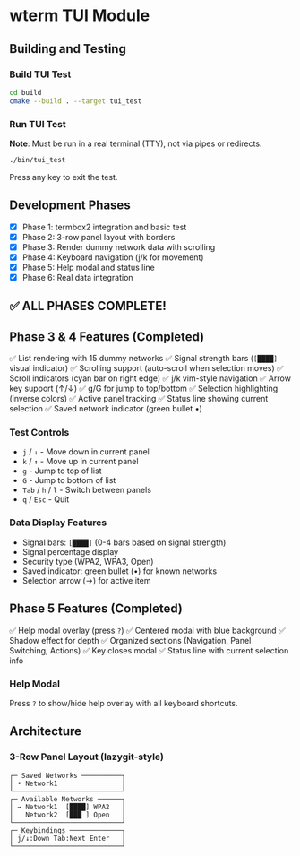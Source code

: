 # wterm TUI Module

## Building and Testing

### Build TUI Test
```bash
cd build
cmake --build . --target tui_test
```

### Run TUI Test
**Note**: Must be run in a real terminal (TTY), not via pipes or redirects.

```bash
./bin/tui_test
```

Press any key to exit the test.

## Development Phases

- [x] Phase 1: termbox2 integration and basic test
- [x] Phase 2: 3-row panel layout with borders
- [x] Phase 3: Render dummy network data with scrolling
- [x] Phase 4: Keyboard navigation (j/k for movement)
- [x] Phase 5: Help modal and status line
- [x] Phase 6: Real data integration

## ✅ ALL PHASES COMPLETE!

## Phase 3 & 4 Features (Completed)

✅ List rendering with 15 dummy networks
✅ Signal strength bars (`[████]` visual indicator)
✅ Scrolling support (auto-scroll when selection moves)
✅ Scroll indicators (cyan bar on right edge)
✅ j/k vim-style navigation
✅ Arrow key support (↑/↓)
✅ g/G for jump to top/bottom
✅ Selection highlighting (inverse colors)
✅ Active panel tracking
✅ Status line showing current selection
✅ Saved network indicator (green bullet •)

### Test Controls
- `j` / `↓` - Move down in current panel
- `k` / `↑` - Move up in current panel
- `g` - Jump to top of list
- `G` - Jump to bottom of list
- `Tab` / `h` / `l` - Switch between panels
- `q` / `Esc` - Quit

### Data Display Features
- Signal bars: `[████]` (0-4 bars based on signal strength)
- Signal percentage display
- Security type (WPA2, WPA3, Open)
- Saved indicator: green bullet (•) for known networks
- Selection arrow (→) for active item

## Phase 5 Features (Completed)

✅ Help modal overlay (press `?`)
✅ Centered modal with blue background
✅ Shadow effect for depth
✅ Organized sections (Navigation, Panel Switching, Actions)
✅ Key closes modal
✅ Status line with current selection info

### Help Modal
Press `?` to show/hide help overlay with all keyboard shortcuts.

## Architecture

### 3-Row Panel Layout (lazygit-style)
```
┌─ Saved Networks ──────────┐
│ • Network1                │
└───────────────────────────┘
┌─ Available Networks ──────┐
│ → Network1  [████] WPA2   │
│   Network2  [███ ] Open   │
└───────────────────────────┘
┌─ Keybindings ─────────────┐
│ j/↓:Down Tab:Next Enter   │
└───────────────────────────┘
```
